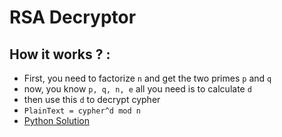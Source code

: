 # RSA Decryptor 

## How it works ? :
- First, you need to factorize `n` and get the two primes `p` and `q` 
- now, you know `p, q, n, e` all you need is to calculate `d`
- then use this `d` to decrypt cypher 
- `PlainText = cypher^d mod n`   
- [Python Solution](/rsa.py)
